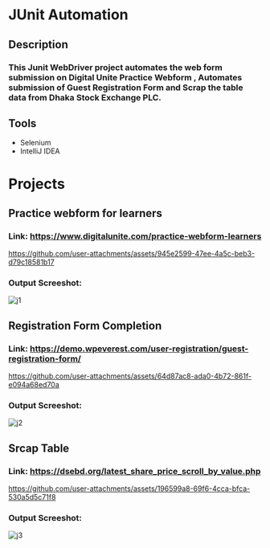 # JUnit Automation

## Description
### This Junit WebDriver project automates the web form submission on Digital Unite Practice Webform , Automates submission of Guest Registration Form and Scrap the table data from Dhaka Stock Exchange PLC.

## Tools 
- Selenium
- IntelliJ IDEA

# Projects


## Practice webform for learners
### Link:  https://www.digitalunite.com/practice-webform-learners

https://github.com/user-attachments/assets/945e2599-47ee-4a5c-beb3-d79c18581b17

### Output Screeshot:

![j1](https://github.com/user-attachments/assets/63b2476f-0edb-4403-9bef-ccbf194bbf4f)

## Registration Form Completion
### Link:  https://demo.wpeverest.com/user-registration/guest-registration-form/

https://github.com/user-attachments/assets/64d87ac8-ada0-4b72-861f-e094a68ed70a

### Output Screeshot:

![j2](https://github.com/user-attachments/assets/ab6c7206-2df0-487b-9183-fdef9aefe436)


## Srcap Table
### Link:  https://dsebd.org/latest_share_price_scroll_by_value.php
https://github.com/user-attachments/assets/196599a8-69f6-4cca-bfca-530a5d5c71f8

### Output Screeshot:
![j3](https://github.com/user-attachments/assets/838c2a07-3da9-4327-8602-29098c3fffa0)



